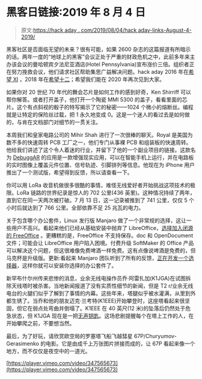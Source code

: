 # 黑客日链接:2019 年 8 月 4 日

> 原文:[https://hack aday . com/2019/08/04/hack aday-links-August-4-2019/](https://hackaday.com/2019/08/04/hackaday-links-august-4-2019/)

黑客社区是否面临无望的未来？很有可能，如果 2600 杂志的这篇报道有所暗示的话。两年一度的“地球上的黑客”会议正处于严重的财政危机之中，此前多年来主办该会议的曼哈顿宾夕法尼亚酒店(Hotel Pennsylvania)宣布涨价三倍。组织者正在努力挽救会议，他们请求社区帮助集思广益解决问题。hack aday 2016 年在[希望 XI](https://hackaday.com/2016/07/20/hackers-on-planet-earth-well-be-there/) ，2018 年在[希望十二](https://hackaday.com/2018/07/19/hackers-on-planet-earth-here-we-come/#more-317026)；希望我们能在 2020 年再次见到大家。

如果你对 20 世纪 70 年代的舞会芯片是如何工作的感到好奇，Ken Shirriff 可以帮你解答。或者打开盖子，他打开一个陶瓷 MMI 5300 的盖子，看看里面的芯片。这个有点斜视的骰子的特写揭示了它的秘密——1024 个微小的熔断丝。编程就是让特定的保险丝过载，把 1 永久地变成 0。这是一个迷人的看过去是如何做的，与肯在文档部门对细节的一贯关注。

本周我们和皇家电路公司的 Mihir Shah 进行了一次很棒的聊天。Royal 是美国为数不多的快速周转 PCB 工厂之一，他们专门从事裸 PCB 和组装板的快速周转。他给我们讲述了这个令人着迷的行业，并留下了他的一个副业项目的链接。这款名为 [DebuggAR](https://www.debuggar.com/) 的应用是一款增强现实应用，可以在智能手机上运行，并在电路板的实时图像上覆盖元件位置、信号轨迹、引脚排列等信息。他现在为 iPhone 用户推出了一个测试版，希望得到反馈，所以请查看一下。

你可以用 LoRa 收音机做很多很酷的事情，难怪无线爱好者开始挑战这项技术的极限。LoRa 链路的世界纪录是惊人的 702 公里(436 英里)。这种情况持续了两年，直到它在同一天两次被打破。7 月 13 日，这一记录被推到了 741 公里，仅仅 5 个小时后就达到了 766 公里。全部依靠不足 25 兆瓦的电力。

关于包含哪个办公套件，Linux 发行版 Manjaro 做了一个非常规的选择，这让一些用户不高兴。看起来他们已经从基础安装中抛弃了 LibreOffice，[选择加入闭源的 FreeOffice](https://www.phoronix.com/scan.php?page=news_item&px=Manjaro-Snaps-Plus-FreeOffice) 。更糟糕的是，FreeOffice 不支持保存。doc 和 OpenDocument 文件；可能会让 LibreOffice 用户陷入困境。付费升级 SoftMaker 的 Office 产品可以解决这个问题，但这很难像免费啤酒一样免费。这有点像说啤酒是免费的，但马克杯是升级版。更新:看起来 Manjaro 团队听到了所有的反馈，[正在开发一个选择器](https://twitter.com/ManjaroLinux/status/1157547431397076992)，这样你就可以安装你选择的办公套件了。

新罕布什尔州传来悲惨的消息，业余无线电操作员乔·阿雷扎加(K1JGA)在试图拆除天线塔时被杀害。当地新闻报道了没有实质性细节的新闻，但是 T2 r/业余无线电台的火腿们似乎了解到了事情的内幕。这些年来，塔腿似乎被水灌满，从里到外都生锈了。当乔和他的朋友迈克·兰考特(K1EEE)开始攀登时，这座塔看起来很坚固，但它在弱点处弯曲并倒塌了。K1EEE 在 40 英尺(12 米)的坠落后仍然处于危急状态，但 K1JGA 现在是一把[无声钥匙](https://www.urbandictionary.com/define.php?term=silent%20key)。这场悲剧提醒每个在塔上工作的人，在开始攀爬之前，不要想当然。

最后，为了好玩，请欣赏欧空局的罗塞塔飞船飞越彗星 67P/Churyumov-Gerasimenko 的电影。它是由成千上万张图片拼接而成的，让 67P 看起来像一个地方，而不仅仅是夜空中的一道光。

[https://player.vimeo.com/video/347565673](https://player.vimeo.com/video/347565673)